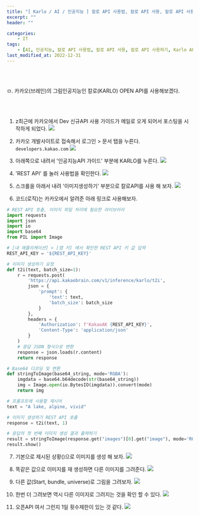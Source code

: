 ```yaml
---
title: "[ Karlo / AI / 인공지능 ] 칼로 API 사용법, 칼로 API 사용, 칼로 API 사용하기, Karlo API 사용, Karlo API 사용, Karlo API 사용하기, 카카오 AI, 카카오 AI 사용하기, 카카오 AI 사용"
excerpt: ""
header: ""

categories:
    - IT
tags:
    - [AI, 인공지능, 칼로 API 사용법, 칼로 API 사용, 칼로 API 사용하기, Karlo API 사용, Karlo API 사용, Karlo API 사용하기, 카카오 AI, 카카오 AI 사용하기, 카카오 AI 사용]
last_modified_at: 2022-12-31
---
```


<br><br>

ㅁ. 카카오(브레인)의 그림인공지능인 칼로(KARLO) OPEN API를 사용해보겠다.

<br><br>

1.  z최근에 카카오에서 Dev 신규API 사용 가이드가 메일로 오게 되어서 포스팅을 시작하게 되었다. 
![](/upload/karlo/01_createImage/00.png)


2. 카카오 개발사이트로 접속해서 로그인 > 문서 탭을 누른다.
``developers.kakao.com``
![](/upload/karlo/01_createImage/01.png)


3. 아래쪽으로 내려서 '인공지능API 가이드' 부분에 KARLO를 누른다.
![](/upload/karlo/01_createImage/02.png)


4. 'REST API' 를 눌러 사용법을 확인한다.
![](/upload/karlo/01_createImage/03.png)


5. 스크롤을 아래서 내려 '이미지생성하기' 부분으로 칼로API를 사용 해 보자. 
![](/upload/karlo/01_createImage/04.png)

6. 코드(로직)는 카카오에서 알려준 아래 링크로 사용해보자.<br>

```py
# REST API 호출, 이미지 파일 처리에 필요한 라이브러리
import requests
import json
import io
import base64
from PIL import Image

# [내 애플리케이션] > [앱 키] 에서 확인한 REST API 키 값 입력
REST_API_KEY = '${REST_API_KEY}'

# 이미지 생성하기 요청
def t2i(text, batch_size=1):
    r = requests.post(
        'https://api.kakaobrain.com/v1/inference/karlo/t2i',
        json = {
            'prompt': {
                'text': text,
                'batch_size': batch_size
            }
        },
        headers = {
            'Authorization': f'KakaoAK {REST_API_KEY}',
            'Content-Type': 'application/json'
        }
    )
    # 응답 JSON 형식으로 변환
    response = json.loads(r.content)
    return response

# Base64 디코딩 및 변환
def stringToImage(base64_string, mode='RGBA'):
    imgdata = base64.b64decode(str(base64_string))
    img = Image.open(io.BytesIO(imgdata)).convert(mode)
    return img

# 프롬프트에 사용할 제시어
text = "A lake, alpine, vivid"

# 이미지 생성하기 REST API 호출
response = t2i(text, 1)

# 응답의 첫 번째 이미지 생성 결과 출력하기
result = stringToImage(response.get("images")[0].get("image"), mode='RGB')
result.show()

```

7. 기본으로 제시된 상황()으로 이미지를 생성 해 보자.
![](/upload/karlo/01_createImage/05.png)

8. 똑같은 값으로 이미지를 재 생성하면 다른 이미지를 그려준다.
![](/upload/karlo/01_createImage/06.png)

9. 다른 값(Start, bundle, universe)로 그림을 그려보자.
![](/upload/karlo/01_createImage/07.png)

10. 한번 더 그려보면 역시 다른 이미지로 그려지는 것을 확인 할 수 있다.
![](/upload/karlo/01_createImage/08.png)

11. 오픈API 여서 그런지 1일 횟수제한이 있는 것 같다.
![](/upload/karlo/01_createImage/09.png)
